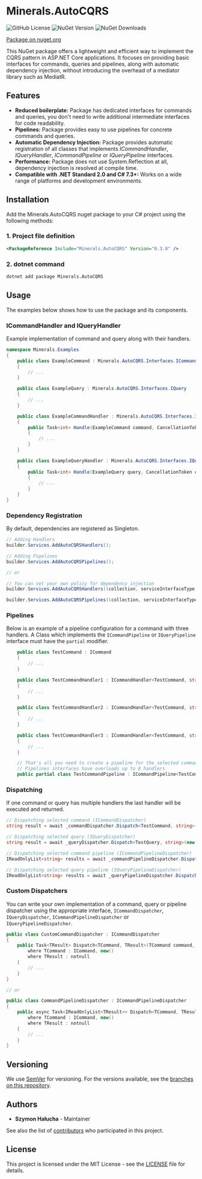 # Minerals.AutoCQRS

![GitHub License](https://img.shields.io/github/license/SzymonHalucha/Minerals.AutoCQRS?style=for-the-badge)
![NuGet Version](https://img.shields.io/nuget/v/Minerals.AutoCQRS?style=for-the-badge)
![NuGet Downloads](https://img.shields.io/nuget/dt/Minerals.AutoCQRS?style=for-the-badge)

[Package on nuget.org](https://www.nuget.org/packages/Minerals.AutoCQRS/)

This NuGet package offers a lightweight and efficient way to implement the CQRS pattern in ASP.NET Core applications. It focuses on providing basic interfaces for commands, queries and pipelines, along with automatic dependency injection, without introducing the overhead of a mediator library such as MediatR.

## Features

- **Reduced boilerplate:** Package has dedicated interfaces for commands and queries, you don't need to write additional intermediate interfaces for code readability.
- **Pipelines:** Package provides easy to use pipelines for concrete commands and queries.
- **Automatic Dependency Injection:** Package provides automatic registration of all classes that implements *ICommandHandler*, *IQueryHandler*, *ICommandPipeline* or *IQueryPipeline* interfaces.
- **Performance:** Package does not use System.Reflection at all, dependency injection is resolved at compile time.
- **Compatible with .NET Standard 2.0 and C# 7.3+:** Works on a wide range of platforms and development environments.

## Installation

Add the Minerals.AutoCQRS nuget package to your C# project using the following methods:

### 1. Project file definition

```xml
<PackageReference Include="Minerals.AutoCQRS" Version="0.3.0" />
```

### 2. dotnet command

```bat
dotnet add package Minerals.AutoCQRS
```

## Usage

The examples below shows how to use the package and its components.

### ICommandHandler and IQueryHandler

Example implementation of command and query along with their handlers.

```csharp
namespace Minerals.Examples
{
    public class ExampleCommand : Minerals.AutoCQRS.Interfaces.ICommand
    {
        // ...
    }

    public class ExampleQuery : Minerals.AutoCQRS.Interfaces.IQuery
    {
        // ...
    }

    public class ExampleCommandHandler : Minerals.AutoCQRS.Interfaces.ICommandHandler<ExampleCommand, int>
    {
        public Task<int> Handle(ExampleCommand command, CancellationToken cancellation = default)
        {
            // ...
        }
    }

    public class ExampleQueryHandler : Minerals.AutoCQRS.Interfaces.IQueryHandler<ExampleQuery, int>
    {
        public Task<int> Handle(ExampleQuery query, CancellationToken cancellation = default)
        {
            // ...
        }
    }
}
```

### Dependency Registration

By default, dependencies are registered as Singleton.

```csharp
// Adding Handlers
builder.Services.AddAutoCQRSHandlers();

// Adding Pipelines
builder.Services.AddAutoCQRSPipelines();

// or

// You can set your own policy for dependency injection
builder.Services.AddAutoCQRSHandlers((collection, serviceInterfaceType, serviceConcreteType) => collection.AddScoped(serviceInterfaceType, serviceConcreteType));

builder.Services.AddAutoCQRSPipelines((collection, serviceInterfaceType, serviceConcreteType) => collection.AddScoped(serviceInterfaceType, serviceConcreteType));

```

### Pipelines

Below is an example of a pipeline configuration for a command with three handlers. A Class which implements the ``ICommandPipeline`` or ``IQueryPipeline`` interface must have the ``partial`` modifier.

```csharp
    public class TestCommand : ICommand
    {
        // ...
    }

    public class TestCommandHandler1 : ICommandHandler<TestCommand, string>
    {
        // ...
    }

    public class TestCommandHandler2 : ICommandHandler<TestCommand, string>
    {
        // ...
    }

    public class TestCommandHandler3 : ICommandHandler<TestCommand, string>
    {
        // ...
    }

    // That's all you need to create a pipeline for the selected command or query
    // Pipelines interfaces have overloads up to 8 handlers
    public partial class TestCommandPipeline : ICommandPipeline<TestCommand, string, TestCommandHandler1, TestCommandHandler2, TestCommandHandler3>;
```

### Dispatching

If one command or query has multiple handlers the last handler will be executed and returned.

```csharp
// Dispatching selected command (ICommandDispatcher)
string result = await _commandDispatcher.Dispatch<TestCommand, string>(new TestCommand());

// Dispatching selected query (IQueryDispatcher)
string result = await _queryDispatcher.Dispatch<TestQuery, string>(new TestQuery());

// Dispatching selected command pipeline (ICommandPipelineDispatcher)
IReadOnlyList<string> results = await _commandPipelineDispatcher.Dispatch<TestCommand, string>(new TestCommand());

// Dispatching selected query pipeline (IQueryPipelineDispatcher)
IReadOnlyList<string> results = await _queryPipelineDispatcher.Dispatch<TestQuery, string>(new TestQuery());
```

### Custom Dispatchers

You can write your own implementation of a command, query or pipeline dispatcher using the appropriate interface, ``ICommandDispatcher``, ``IQueryDispatcher``, ``ICommandPipelineDispatcher`` or ``IQueryPipelineDispatcher``.

```csharp
public class CustomCommandDispatcher : ICommandDispatcher
{
    public Task<TResult> Dispatch<TCommand, TResult>(TCommand command, CancellationToken cancellation = default)
        where TCommand : ICommand, new()
        where TResult : notnull
    {
        // ...
    }
}

// or

public class CommandPipelineDispatcher : ICommandPipelineDispatcher
{
    public async Task<IReadOnlyList<TResult>> Dispatch<TCommand, TResult>(TCommand command, CancellationToken cancellation = default)
        where TCommand : ICommand, new()
        where TResult : notnull
    {
        // ...
    }
}
```

## Versioning

We use [SemVer](http://semver.org/) for versioning. For the versions available, see the [branches on this repository](https://github.com/SzymonHalucha/Minerals.AutoCQRS/branches).

## Authors

- **Szymon Hałucha** - Maintainer

See also the list of [contributors](https://github.com/SzymonHalucha/Minerals.AutoCQRS/contributors) who participated in this project.

## License

This project is licensed under the MIT License - see the [LICENSE](./LICENSE) file for details.
